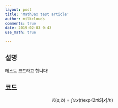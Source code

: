 ```yaml
---
layout: post
title: 'MathJax test article'
author: milkclouds
comments: true
date: 2019-02-03 0:43
use_math: true

---
```



## 설명

테스트 코드라고 합니다!

## 코드

$$
K(a,b) = \int \mathcal{D}x(t) \exp(2\pi i S[x]/\hbar)
$$